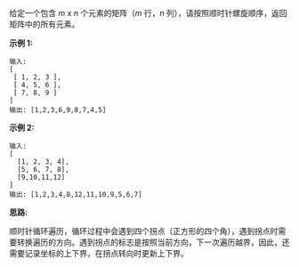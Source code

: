 给定一个包含 *m* x *n* 个元素的矩阵（*m* 行，*n* 列），请按照顺时针螺旋顺序，返回矩阵中的所有元素。

**示例 1:**

```
输入:
[
 [ 1, 2, 3 ],
 [ 4, 5, 6 ],
 [ 7, 8, 9 ]
]
输出: [1,2,3,6,9,8,7,4,5]
```

**示例 2:**

```
输入:
[
  [1, 2, 3, 4],
  [5, 6, 7, 8],
  [9,10,11,12]
]
输出: [1,2,3,4,8,12,11,10,9,5,6,7]
```

**思路:**

顺时针循环遍历，循环过程中会遇到四个拐点（正方形的四个角），遇到拐点时需要转换遍历的方向。遇到拐点的标志是按照当前方向，下一次遍历越界，因此，还需要记录坐标的上下界，在拐点转向时更新上下界。
